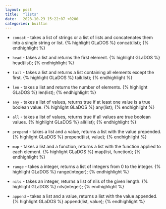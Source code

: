 ```yaml
---
layout: post
title:  "lists"
date:   2023-10-23 15:22:07 +0200
categories: builtin
---
```


- `concat` - takes a list of strings or a list of lists and concatenates them into a single string or list.
{% highlight GLaDOS %}
concat(list);
{% endhighlight %}

- `head` - takes a list and returns the first element.
{% highlight GLaDOS %}
head(list);
{% endhighlight %}

- `tail` - takes a list and returns a list containing all elements except the first.
{% highlight GLaDOS %}
tail(list);
{% endhighlight %}

- `len` - takes a list and returns the number of elements.
{% highlight GLaDOS %}
len(list);
{% endhighlight %}

- `any` - takes a list of values, returns true if at least one value is a true boolean value.
{% highlight GLaDOS %}
any(list);
{% endhighlight %}

- `all` - takes a list of values, returns true if all values are true boolean values.
{% highlight GLaDOS %}
all(list);
{% endhighlight %}

- `prepend` - takes a list and a value, returns a list with the value prepended.
{% highlight GLaDOS %}
prepend(list, value);
{% endhighlight %}

- `map` - takes a list and a function, returns a list with the function applied to each element.
{% highlight GLaDOS %}
map(list, function);
{% endhighlight %}

- `range` - takes a integer, returns a list of integers from 0 to the integer.
{% highlight GLaDOS %}
range(integer);
{% endhighlight %}

- `nils` - takes an integer, returns a list of nils of the given length.
{% highlight GLaDOS %}
nils(integer);
{% endhighlight %}

- `append` - takes a list and a value, returns a list with the value appended.
{% highlight GLaDOS %}
append(list, value);
{% endhighlight %}
